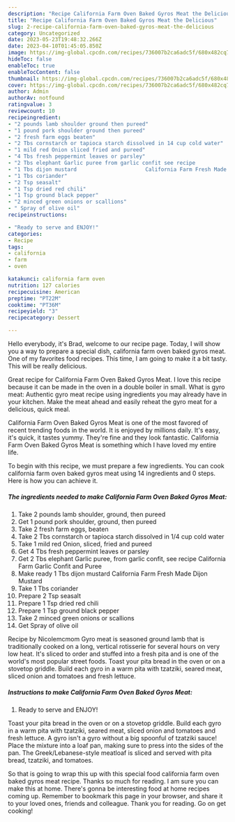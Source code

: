 ```yaml
---
description: "Recipe California Farm Oven Baked Gyros Meat the Delicious"
title: "Recipe California Farm Oven Baked Gyros Meat the Delicious"
slug: 2-recipe-california-farm-oven-baked-gyros-meat-the-delicious
category: Uncategorized
date: 2023-05-23T19:48:32.266Z
date: 2023-04-10T01:45:05.850Z
image: https://img-global.cpcdn.com/recipes/736007b2ca6adc5f/680x482cq70/california-farm-oven-baked-gyros-meat-recipe-main-photo.jpg
hideToc: false
enableToc: true
enableTocContent: false
thumbnail: https://img-global.cpcdn.com/recipes/736007b2ca6adc5f/680x482cq70/california-farm-oven-baked-gyros-meat-recipe-main-photo.jpg
cover: https://img-global.cpcdn.com/recipes/736007b2ca6adc5f/680x482cq70/california-farm-oven-baked-gyros-meat-recipe-main-photo.jpg
author: Admin
authorAv: notfound
ratingvalue: 3
reviewcount: 10
recipeingredient:
- "2 pounds lamb shoulder ground then pureed"
- "1 pound pork shoulder ground then pureed"
- "2 fresh farm eggs beaten"
- "2 Tbs cornstarch or tapioca starch dissolved in 14 cup cold water"
- "1 mild red Onion sliced fried and pureed"
- "4 Tbs fresh peppermint leaves or parsley"
- "2 Tbs elephant Garlic puree from garlic confit see recipe                      California Farm Garlic Confit and Puree"
- "1 Tbs dijon mustard                      California Farm Fresh Made Dijon Mustard"
- "1 Tbs coriander"
- "2 Tsp seasalt"
- "1 Tsp dried red chili"
- "1 Tsp ground black pepper"
- "2 minced green onions or scallions"
- " Spray of olive oil"
recipeinstructions:

- "Ready to serve and ENJOY!"
categories:
- Recipe
tags:
- california
- farm
- oven

katakunci: california farm oven 
nutrition: 127 calories
recipecuisine: American
preptime: "PT22M"
cooktime: "PT36M"
recipeyield: "3"
recipecategory: Dessert

---
```



Hello everybody, it's Brad, welcome to our recipe page. Today, I will show you a way to prepare a special dish, california farm oven baked gyros meat. One of my favorites food recipes. This time, I am going to make it a bit tasty. This will be really delicious.

Great recipe for California Farm Oven Baked Gyros Meat. I love this recipe because it can be made in the oven in a double boiler in small. What is gyro meat: Authentic gyro meat recipe using ingredients you may already have in your kitchen. Make the meat ahead and easily reheat the gyro meat for a delicious, quick meal.

California Farm Oven Baked Gyros Meat is one of the most favored of recent trending foods in the world. It is enjoyed by millions daily. It's easy, it's quick, it tastes yummy. They're fine and they look fantastic. California Farm Oven Baked Gyros Meat is something which I have loved my entire life.


To begin with this recipe, we must prepare a few ingredients. You can cook california farm oven baked gyros meat using 14 ingredients and 0 steps. Here is how you can achieve it.

<!--inarticleads1-->

##### The ingredients needed to make California Farm Oven Baked Gyros Meat:

1. Take 2 pounds lamb shoulder, ground, then pureed
1. Get 1 pound pork shoulder, ground, then pureed
1. Take 2 fresh farm eggs, beaten
1. Take 2 Tbs cornstarch or tapioca starch dissolved in 1/4 cup cold water
1. Take 1 mild red Onion, sliced, fried and pureed
1. Get 4 Tbs fresh peppermint leaves or parsley
1. Get 2 Tbs elephant Garlic puree, from garlic confit, see recipe                      California Farm Garlic Confit and Puree
1. Make ready 1 Tbs dijon mustard                      California Farm Fresh Made Dijon Mustard
1. Take 1 Tbs coriander
1. Prepare 2 Tsp seasalt
1. Prepare 1 Tsp dried red chili
1. Prepare 1 Tsp ground black pepper
1. Take 2 minced green onions or scallions
1. Get  Spray of olive oil


Recipe by Nicolemcmom Gyro meat is seasoned ground lamb that is traditionally cooked on a long, vertical rotisserie for several hours on very low heat. It&#39;s sliced to order and stuffed into a fresh pita and is one of the world&#39;s most popular street foods. Toast your pita bread in the oven or on a stovetop griddle. Build each gyro in a warm pita with tzatziki, seared meat, sliced onion and tomatoes and fresh lettuce. 

<!--inarticleads2-->

##### Instructions to make California Farm Oven Baked Gyros Meat:


1. Ready to serve and ENJOY!

Toast your pita bread in the oven or on a stovetop griddle. Build each gyro in a warm pita with tzatziki, seared meat, sliced onion and tomatoes and fresh lettuce. A gyro isn&#39;t a gyro without a big spoonful of tzatziki sauce! Place the mixture into a loaf pan, making sure to press into the sides of the pan. The Greek/Lebanese-style meatloaf is sliced and served with pita bread, tzatziki, and tomatoes. 

So that is going to wrap this up with this special food california farm oven baked gyros meat recipe. Thanks so much for reading. I am sure you can make this at home. There's gonna be interesting food at home recipes coming up. Remember to bookmark this page in your browser, and share it to your loved ones, friends and colleague. Thank you for reading. Go on get cooking!
